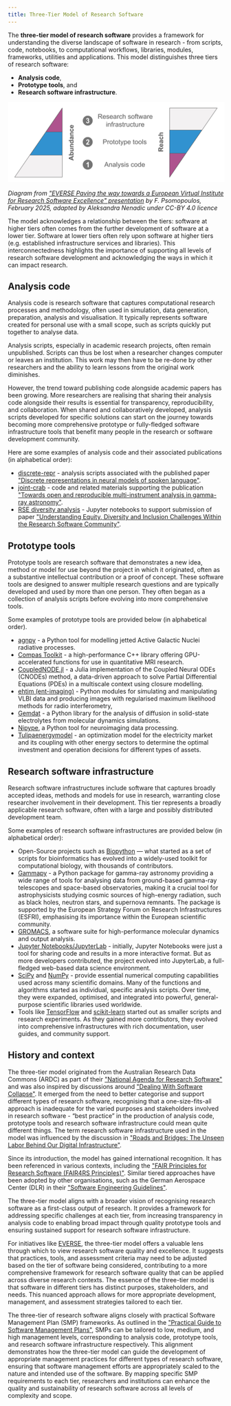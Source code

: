 ```yaml
---
title: Three-Tier Model of Research Software
---
```


The **three-tier model of research software** provides a framework for understanding the diverse landscape of software 
in research - from scripts, code, notebooks, to computational workflows, libraries, modules, frameworks, utilities and applications.
This model distinguishes three tiers of research software:

- **Analysis code**,
- **Prototype tools**, and
- **Research software infrastructure**.


![Three-tier model of research software](../../images/3-tier-model.svg)
<!--
<img src="/images/3-tier-model.svg" width="1200" alt-text="Three-tier model of research software" />
-->

*Diagram from ["EVERSE Paving the way towards a European Virtual Institute for Research Software Excellence" presentation](https://indico.cern.ch/event/1501988/contributions/6323204/attachments/3016679/5320601/EVERSE_Overview_Slides.pdf) by F. Psomopoulos, February 2025, adapted by Aleksandra Nenadic under CC-BY 4.0 licence*

The model acknowledges a relationship between the tiers: software at higher tiers often comes from the further development of software at a lower tier. 
Software at lower tiers often rely upon software at higher tiers (e.g. established infrastructure services and libraries). 
This interconnectedness highlights the importance of supporting all levels of research software development and acknowledging the ways in which it can impact research.

## Analysis code

Analysis code is research software that captures computational research processes and methodology, often used in simulation, data generation, preparation, analysis and visualisation. 
It typically represents software created for personal use with a small scope, such as scripts quickly put together to analyse data.

Analysis scripts, especially in academic research projects, often remain unpublished. 
Scripts can thus be lost when a researcher changes computer or leaves an institution. 
This work may then have to be re-done by other researchers and the ability to learn lessons from the original work diminishes.

However, the trend toward publishing code alongside academic papers has been growing. 
More researchers are realising that sharing their analysis code alongside their results is essential for transparency, reproducibility, and collaboration.
When shared and collaboratively developed, analysis scripts developed for specific solutions can start on the journey towards becoming more comprehensive prototype or fully-fledged software infrastructure tools that benefit many people in the research or software development community. 

Here are some examples of analysis code and their associated publications (in alphabetical order):

- [discrete-repr](https://github.com/bhigy/discrete-repr) - analysis scripts associated with the published paper ["Discrete representations in neural models of spoken language"](https://aclanthology.org/2021.blackboxnlp-1.11).
- [joint-crab](https://github.com/open-gamma-ray-astro/joint-crab) - code and related materials supporting the publication ["Towards open and reproducible multi-instrument analysis in gamma-ray astronomy"](https://www.aanda.org/articles/aa/full_html/2019/05/aa34938-18/aa34938-18.html).
- [RSE diversity analysis](https://zenodo.org/records/4662166) - Jupyter notebooks to support submission of paper ["Understanding Equity, Diversity and Inclusion Challenges Within the Research Software Community"](https://link.springer.com/chapter/10.1007/978-3-030-77980-1_30).

## Prototype tools

Prototype tools are research software that demonstrates a new idea, method or model for use beyond the project in which it originated, often as a substantive intellectual contribution or a proof of concept.
These software tools are designed to answer multiple research questions and are typically developed and used by more than one person.
They often began as a collection of analysis scripts before evolving into more comprehensive tools.

Some examples of prototype tools are provided below (in alphabetical order).

- [agnpy](https://github.com/cosimoNigro/agnpy) - a Python tool for modelling jetted Active Galactic Nuclei radiative processes.
- [Compas Toolkit](https://nlesc-compas.github.io/compas-toolkit/) - a high-performance C++ library offering GPU-accelerated functions for use in quantitative MRI research.
- [CoupledNODE.jl](https://github.com/DEEPDIP-project/CoupledNODE.jl) - a Julia implementation of the Coupled Neural ODEs (CNODEs) method, a data-driven approach to solve Partial Differential Equations (PDEs) in a multiscale context using closure modelling.
- [ehtim (ent-imaging)](https://github.com/achael/eht-imaging) - Python modules for simulating and manipulating VLBI data and producing images with regularised maximum likelihood methods for radio interferometry,
- [Gemdat](https://gemdat.readthedocs.io/en/latest/) - a Python library for the analysis of diffusion in solid-state electrolytes from molecular dynamics simulations.
- [Nipype](https://nipype.readthedocs.io/en/latest/), a Python tool for neuroimaging data processing.
- [Tulipaenergymodel](https://research-software-directory.org/software/tulipaenergymodel) - an optimization model for the electricity market and its coupling with other energy sectors to determine the optimal investment and operation decisions for different types of assets.

## Research software infrastructure

Research software infrastructures include software that captures broadly accepted ideas, methods and models for use in research, warranting close researcher involvement in their development.
This tier represents a broadly applicable research software, often with a large and possibly distributed development team.

Some examples of research software infrastructures are provided below (in alphabetical order):

- Open-Source projects such as [Biopython](https://biopython.org/) — what started as a set of scripts for bioinformatics has evolved into a widely-used toolkit for computational biology, with thousands of contributors.
- [Gammapy](https://github.com/gammapy/gammapy) - a Python package for gamma-ray astronomy providing a wide range of tools for analysing data from ground-based gamma-ray telescopes and space-based observatories, making it a crucial tool for astrophysicists studying cosmic sources of high-energy radiation, such as black holes, neutron stars, and supernova remnants.
  The package is supported by the European Strategy Forum on Research Infrastructures (ESFRI), emphasising its importance within the European scientific community.
- [GROMACS](https://www.gromacs.org/), a software suite for high-performance molecular dynamics and output analysis.
- [Jupyter Notebooks/JupyterLab](https://jupyter.org/) - initially, Jupyter Notebooks were just a tool for sharing code and results in a more interactive format. But as more developers contributed, the project evolved into JupyterLab, a full-fledged web-based data science environment.
- [SciPy](https://scipy.org/) and [NumPy](https://numpy.org/) - provide essential numerical computing capabilities used across many scientific domains. Many of the functions and algorithms started as individual, specific analysis scripts. Over time, they were expanded, optimised, and integrated into powerful, general-purpose scientific libraries used worldwide.
- Tools like [TensorFlow](https://www.tensorflow.org/) and [scikit-learn](https://scikit-learn.org/stable/) started out as smaller scripts and research experiments. As they gained more contributors, they evolved into comprehensive infrastructures with rich documentation, user guides, and community support.

## History and context

The three-tier model originated from the Australian Research Data Commons (ARDC) as part of their ["National Agenda for Research Software"](https://doi.org/10.5281/zenodo.6378082) 
and was also inspired by discussions around ["Dealing With Software Collapse"](https://ieeexplore.ieee.org/document/8701540). 
It emerged from the need to better categorise and support different types of research software, recognising that a one-size-fits-all approach is inadequate for the varied purposes and stakeholders involved in research software - “best practice” in the production of
analysis code, prototype tools and research software infrastructure could mean quite different things.
The term research software infrastructure used in the model was influenced by the discussion in ["Roads and Bridges: The Unseen Labor Behind Our Digital Infrastructure"](https://www.fordfoundation.org/work/learning/research-reports/roads-and-bridges-the-unseen-labor-behind-our-digital-infrastructure/).

Since its introduction, the model has gained international recognition. 
It has been referenced in various contexts, including the ["FAIR Principles for Research Software (FAIR4RS Principles)"](https://doi.org/10.1038/s41597-022-01710-x). 
Similar tiered approaches have been adopted by other organisations, such as the German Aerospace Center (DLR) in their ["Software Engineering Guidelines"](https://doi.org/10.5281/zenodo.1344612).

The three-tier model aligns with a broader vision of recognising research software as a first-class output of research. 
It provides a framework for addressing specific challenges at each tier, from increasing transparency in analysis code 
to enabling broad impact through quality prototype tools and ensuring sustained support for research software infrastructure.

For initiatives like [EVERSE](https://everse.software/), the three-tier model offers a valuable lens through which to view research software quality 
and excellence. It suggests that practices, tools, and assessment criteria may need to be adjusted based on the tier of 
software being considered, contributing to a more comprehensive framework for research software quality that can be applied across diverse research contexts.
The essence of the three-tier model is that software in different tiers has distinct purposes, stakeholders, and needs.
This nuanced approach allows for more appropriate development, management, and assessment strategies tailored to each tier.

The three-tier of research software aligns closely with practical Software Management Plan (SMP) frameworks. 
As outlined in the ["Practical Guide to Software Management Plans"](https://doi.org/10.5281/zenodo.7248877), SMPs can be tailored to low, medium, and high 
management levels, corresponding to analysis code, prototype tools, and research software infrastructure respectively. 
This alignment demonstrates how the three-tier model can guide the development of appropriate management practices for 
different types of research software, ensuring that software management efforts are appropriately scaled to the nature 
and intended use of the software. By mapping specific SMP requirements to each tier, researchers and institutions can 
enhance the quality and sustainability of research software across all levels of complexity and scope.
